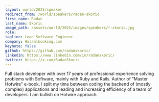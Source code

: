 ```yaml
---
layout: world/2025/speaker
redirect_from: /world/speakers/radan-skoric
first_name: Radan
last_name: Skoric
image_path: /assets/world/2025/images/speakers/r-skoric.jpg
role:
tagline: Lead Software Engineer
company: Halaalbooking.com
keynote: false
github: https://github.com/radanskoric/
linkedin: https://www.linkedin.com/in/radanskoric/
twitter: https://x.com/RadanSkoric
---
```


Full stack developer with over 17 years of professional experience solving problems with Software, mainly with Ruby and Rails. Author of "Master Hotwire" e-book. I split my time between coding the backend of (mostly complex) applications and leading and increasing efficiency of a team of developers. I am bullish on Hotwire approach.
